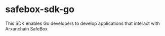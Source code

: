 # safebox-sdk-go
This SDK enables Go developers to develop applications that interact with Arxanchain SafeBox
